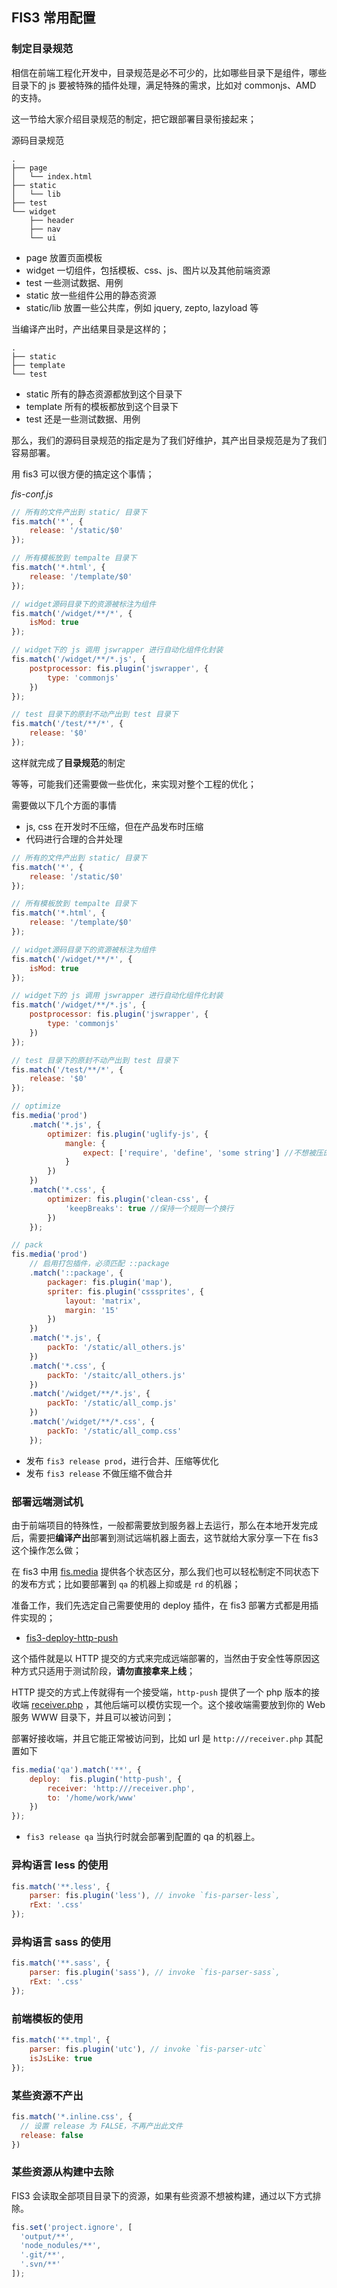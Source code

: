 ## FIS3 常用配置

### 制定目录规范

相信在前端工程化开发中，目录规范是必不可少的，比如哪些目录下是组件，哪些目录下的 js 要被特殊的插件处理，满足特殊的需求，比如对 commonjs、AMD 的支持。

这一节给大家介绍目录规范的制定，把它跟部署目录衔接起来；

源码目录规范

```
.
├── page
│   └── index.html
├── static
│   └── lib
├── test
└── widget
    ├── header
    ├── nav
    └── ui
```

- page 放置页面模板
- widget 一切组件，包括模板、css、js、图片以及其他前端资源
- test 一些测试数据、用例
- static 放一些组件公用的静态资源
- static/lib 放置一些公共库，例如 jquery, zepto, lazyload 等

当编译产出时，产出结果目录是这样的；

```
.
├── static
├── template
└── test
```

- static 所有的静态资源都放到这个目录下
- template 所有的模板都放到这个目录下
- test 还是一些测试数据、用例

那么，我们的源码目录规范的指定是为了我们好维护，其产出目录规范是为了我们容易部署。

用 fis3 可以很方便的搞定这个事情；

*fis-conf.js*
```js
// 所有的文件产出到 static/ 目录下
fis.match('*', {
    release: '/static/$0'
});

// 所有模板放到 tempalte 目录下
fis.match('*.html', {
    release: '/template/$0'
});

// widget源码目录下的资源被标注为组件
fis.match('/widget/**/*', {
    isMod: true
});

// widget下的 js 调用 jswrapper 进行自动化组件化封装
fis.match('/widget/**/*.js', {
    postprocessor: fis.plugin('jswrapper', {
        type: 'commonjs'
    })
});

// test 目录下的原封不动产出到 test 目录下
fis.match('/test/**/*', {
    release: '$0'
});
```

这样就完成了**目录规范**的制定

等等，可能我们还需要做一些优化，来实现对整个工程的优化；

需要做以下几个方面的事情

- js, css 在开发时不压缩，但在产品发布时压缩
- 代码进行合理的合并处理

```js
// 所有的文件产出到 static/ 目录下
fis.match('*', {
    release: '/static/$0'
});

// 所有模板放到 tempalte 目录下
fis.match('*.html', {
    release: '/template/$0'
});

// widget源码目录下的资源被标注为组件
fis.match('/widget/**/*', {
    isMod: true
});

// widget下的 js 调用 jswrapper 进行自动化组件化封装
fis.match('/widget/**/*.js', {
    postprocessor: fis.plugin('jswrapper', {
        type: 'commonjs'
    })
});

// test 目录下的原封不动产出到 test 目录下
fis.match('/test/**/*', {
    release: '$0'
});

// optimize
fis.media('prod')
    .match('*.js', {
        optimizer: fis.plugin('uglify-js', {
            mangle: {
                expect: ['require', 'define', 'some string'] //不想被压的
            }
        })
    })
    .match('*.css', {
        optimizer: fis.plugin('clean-css', {
            'keepBreaks': true //保持一个规则一个换行
        })
    });

// pack
fis.media('prod')
    // 启用打包插件，必须匹配 ::package
    .match('::package', {
        packager: fis.plugin('map'),
        spriter: fis.plugin('csssprites', {
            layout: 'matrix',
            margin: '15'
        })
    })
    .match('*.js', {
        packTo: '/static/all_others.js'
    })
    .match('*.css', {
        packTo: '/staitc/all_others.js'
    })
    .match('/widget/**/*.js', {
        packTo: '/static/all_comp.js'
    })
    .match('/widget/**/*.css', {
        packTo: '/static/all_comp.css'
    });
```
- 发布 `fis3 release prod`，进行合并、压缩等优化
- 发布 `fis3 release` 不做压缩不做合并

### 部署远端测试机

由于前端项目的特殊性，一般都需要放到服务器上去运行，那么在本地开发完成后，需要把**编译产出**部署到测试远端机器上面去，这节就给大家分享一下在 fis3 这个操作怎么做；

在 fis3 中用 [fis.media](基础配置#media) 提供各个状态区分，那么我们也可以轻松制定不同状态下的发布方式；比如要部署到 `qa` 的机器上抑或是 `rd` 的机器；

准备工作，我们先选定自己需要使用的 deploy 插件，在 fis3 部署方式都是用插件实现的；

- [fis3-deploy-http-push](/fex-team/fis3-deploy-http-push)

这个插件就是以 HTTP 提交的方式来完成远端部署的，当然由于安全性等原因这种方式只适用于测试阶段，**请勿直接拿来上线**；

HTTP 提交的方式上传就得有一个接受端，`http-push` 提供了一个 php 版本的接收端 [receiver.php]() ，其他后端可以模仿实现一个。这个接收端需要放到你的 Web 服务 WWW 目录下，并且可以被访问到；

部署好接收端，并且它能正常被访问到，比如 url 是 `http:///receiver.php` 其配置如下

```js
fis.media('qa').match('**', {
    deploy:  fis.plugin('http-push', {
        receiver: 'http:///receiver.php',
        to: '/home/work/www'
    })
});
```

- `fis3 release qa` 当执行时就会部署到配置的 qa 的机器上。

### 异构语言 less 的使用
```js
fis.match('**.less', {
    parser: fis.plugin('less'), // invoke `fis-parser-less`,
    rExt: '.css'
});
```


### 异构语言 sass 的使用
```js
fis.match('**.sass', {
    parser: fis.plugin('sass'), // invoke `fis-parser-sass`,
    rExt: '.css'
});
```


### 前端模板的使用

```js
fis.match('**.tmpl', {
    parser: fis.plugin('utc'), // invoke `fis-parser-utc`
    isJsLike: true    
});
```

### 某些资源不产出

```js
fis.match('*.inline.css', {
  // 设置 release 为 FALSE，不再产出此文件
  release: false
})
```

### 某些资源从构建中去除

FIS3 会读取全部项目目录下的资源，如果有些资源不想被构建，通过以下方式排除。

```js
fis.set('project.ignore', [
  'output/**',
  'node_nodules/**',
  '.git/**',
  '.svn/**'
]);
```
